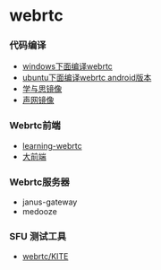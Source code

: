 # webrtc
### 代码编译
+ [windows下面编译webrtc](./webrtc_win.md)
+ [ubuntu下面编译webrtc android版本](./webrtc_ubuntu.md)
+ [学与思镜像](https://github.com/webrtc-mirror/mirror)
+ [声网镜像](https://webrtc.org.cn/mirror/)


### Webrtc前端

+ [learning-webrtc](./learning-webrtc)
+ [大前端](https://github.com/feixiao/Web)

### Webrtc服务器

+ janus-gateway
+ medooze


### SFU 测试工具
+ [webrtc/KITE](https://github.com/webrtc/KITE)




